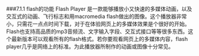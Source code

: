 ###7.1.1 flash的功能
Flash Player 是一款能够播放小又快速的多媒体动画，以及交互式的动画、飞行标志和用macromedia flash做出的图像。这个播放器非常小，只需花一点点时间下载，对于在体验网页上的多媒体效果是个很好的开始。
Flash也支持高品质的mp3音频流、文字输入字段、交互式接口等等很多东西。这个最新版本可以观看所有的flash格式。若你要观看网页上的多媒体内容，flash player几乎是网络上的标准。为此播放器所制作的动画或图像十分常见。
